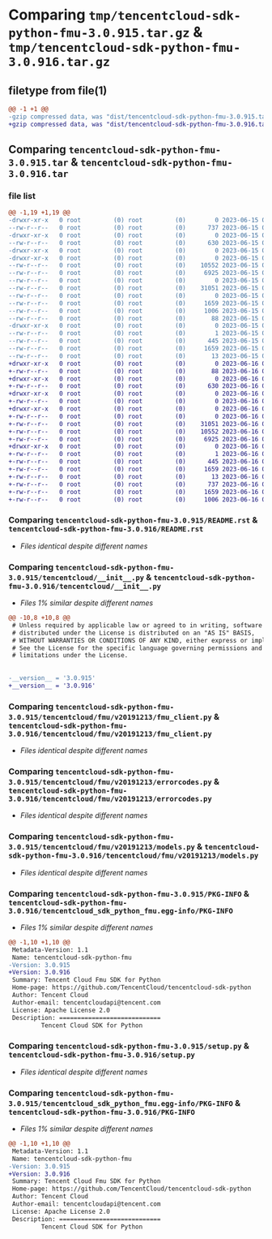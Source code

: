 # Comparing `tmp/tencentcloud-sdk-python-fmu-3.0.915.tar.gz` & `tmp/tencentcloud-sdk-python-fmu-3.0.916.tar.gz`

## filetype from file(1)

```diff
@@ -1 +1 @@
-gzip compressed data, was "dist/tencentcloud-sdk-python-fmu-3.0.915.tar", last modified: Thu Jun 15 00:25:57 2023, max compression
+gzip compressed data, was "dist/tencentcloud-sdk-python-fmu-3.0.916.tar", last modified: Fri Jun 16 00:34:11 2023, max compression
```

## Comparing `tencentcloud-sdk-python-fmu-3.0.915.tar` & `tencentcloud-sdk-python-fmu-3.0.916.tar`

### file list

```diff
@@ -1,19 +1,19 @@
-drwxr-xr-x   0 root         (0) root         (0)        0 2023-06-15 00:25:57.000000 tencentcloud-sdk-python-fmu-3.0.915/
--rw-r--r--   0 root         (0) root         (0)      737 2023-06-15 00:25:57.000000 tencentcloud-sdk-python-fmu-3.0.915/README.rst
-drwxr-xr-x   0 root         (0) root         (0)        0 2023-06-15 00:25:57.000000 tencentcloud-sdk-python-fmu-3.0.915/tencentcloud/
--rw-r--r--   0 root         (0) root         (0)      630 2023-06-15 00:25:57.000000 tencentcloud-sdk-python-fmu-3.0.915/tencentcloud/__init__.py
-drwxr-xr-x   0 root         (0) root         (0)        0 2023-06-15 00:25:57.000000 tencentcloud-sdk-python-fmu-3.0.915/tencentcloud/fmu/
-drwxr-xr-x   0 root         (0) root         (0)        0 2023-06-15 00:25:57.000000 tencentcloud-sdk-python-fmu-3.0.915/tencentcloud/fmu/v20191213/
--rw-r--r--   0 root         (0) root         (0)    10552 2023-06-15 00:25:57.000000 tencentcloud-sdk-python-fmu-3.0.915/tencentcloud/fmu/v20191213/fmu_client.py
--rw-r--r--   0 root         (0) root         (0)     6925 2023-06-15 00:25:57.000000 tencentcloud-sdk-python-fmu-3.0.915/tencentcloud/fmu/v20191213/errorcodes.py
--rw-r--r--   0 root         (0) root         (0)        0 2023-06-15 00:25:57.000000 tencentcloud-sdk-python-fmu-3.0.915/tencentcloud/fmu/v20191213/__init__.py
--rw-r--r--   0 root         (0) root         (0)    31051 2023-06-15 00:25:57.000000 tencentcloud-sdk-python-fmu-3.0.915/tencentcloud/fmu/v20191213/models.py
--rw-r--r--   0 root         (0) root         (0)        0 2023-06-15 00:25:57.000000 tencentcloud-sdk-python-fmu-3.0.915/tencentcloud/fmu/__init__.py
--rw-r--r--   0 root         (0) root         (0)     1659 2023-06-15 00:25:57.000000 tencentcloud-sdk-python-fmu-3.0.915/PKG-INFO
--rw-r--r--   0 root         (0) root         (0)     1006 2023-06-15 00:25:57.000000 tencentcloud-sdk-python-fmu-3.0.915/setup.py
--rw-r--r--   0 root         (0) root         (0)       88 2023-06-15 00:25:57.000000 tencentcloud-sdk-python-fmu-3.0.915/setup.cfg
-drwxr-xr-x   0 root         (0) root         (0)        0 2023-06-15 00:25:57.000000 tencentcloud-sdk-python-fmu-3.0.915/tencentcloud_sdk_python_fmu.egg-info/
--rw-r--r--   0 root         (0) root         (0)        1 2023-06-15 00:25:57.000000 tencentcloud-sdk-python-fmu-3.0.915/tencentcloud_sdk_python_fmu.egg-info/dependency_links.txt
--rw-r--r--   0 root         (0) root         (0)      445 2023-06-15 00:25:57.000000 tencentcloud-sdk-python-fmu-3.0.915/tencentcloud_sdk_python_fmu.egg-info/SOURCES.txt
--rw-r--r--   0 root         (0) root         (0)     1659 2023-06-15 00:25:57.000000 tencentcloud-sdk-python-fmu-3.0.915/tencentcloud_sdk_python_fmu.egg-info/PKG-INFO
--rw-r--r--   0 root         (0) root         (0)       13 2023-06-15 00:25:57.000000 tencentcloud-sdk-python-fmu-3.0.915/tencentcloud_sdk_python_fmu.egg-info/top_level.txt
+drwxr-xr-x   0 root         (0) root         (0)        0 2023-06-16 00:34:11.000000 tencentcloud-sdk-python-fmu-3.0.916/
+-rw-r--r--   0 root         (0) root         (0)       88 2023-06-16 00:34:11.000000 tencentcloud-sdk-python-fmu-3.0.916/setup.cfg
+drwxr-xr-x   0 root         (0) root         (0)        0 2023-06-16 00:34:11.000000 tencentcloud-sdk-python-fmu-3.0.916/tencentcloud/
+-rw-r--r--   0 root         (0) root         (0)      630 2023-06-16 00:34:11.000000 tencentcloud-sdk-python-fmu-3.0.916/tencentcloud/__init__.py
+drwxr-xr-x   0 root         (0) root         (0)        0 2023-06-16 00:34:11.000000 tencentcloud-sdk-python-fmu-3.0.916/tencentcloud/fmu/
+-rw-r--r--   0 root         (0) root         (0)        0 2023-06-16 00:34:11.000000 tencentcloud-sdk-python-fmu-3.0.916/tencentcloud/fmu/__init__.py
+drwxr-xr-x   0 root         (0) root         (0)        0 2023-06-16 00:34:11.000000 tencentcloud-sdk-python-fmu-3.0.916/tencentcloud/fmu/v20191213/
+-rw-r--r--   0 root         (0) root         (0)        0 2023-06-16 00:34:11.000000 tencentcloud-sdk-python-fmu-3.0.916/tencentcloud/fmu/v20191213/__init__.py
+-rw-r--r--   0 root         (0) root         (0)    31051 2023-06-16 00:34:11.000000 tencentcloud-sdk-python-fmu-3.0.916/tencentcloud/fmu/v20191213/models.py
+-rw-r--r--   0 root         (0) root         (0)    10552 2023-06-16 00:34:11.000000 tencentcloud-sdk-python-fmu-3.0.916/tencentcloud/fmu/v20191213/fmu_client.py
+-rw-r--r--   0 root         (0) root         (0)     6925 2023-06-16 00:34:11.000000 tencentcloud-sdk-python-fmu-3.0.916/tencentcloud/fmu/v20191213/errorcodes.py
+drwxr-xr-x   0 root         (0) root         (0)        0 2023-06-16 00:34:11.000000 tencentcloud-sdk-python-fmu-3.0.916/tencentcloud_sdk_python_fmu.egg-info/
+-rw-r--r--   0 root         (0) root         (0)        1 2023-06-16 00:34:11.000000 tencentcloud-sdk-python-fmu-3.0.916/tencentcloud_sdk_python_fmu.egg-info/dependency_links.txt
+-rw-r--r--   0 root         (0) root         (0)      445 2023-06-16 00:34:11.000000 tencentcloud-sdk-python-fmu-3.0.916/tencentcloud_sdk_python_fmu.egg-info/SOURCES.txt
+-rw-r--r--   0 root         (0) root         (0)     1659 2023-06-16 00:34:11.000000 tencentcloud-sdk-python-fmu-3.0.916/tencentcloud_sdk_python_fmu.egg-info/PKG-INFO
+-rw-r--r--   0 root         (0) root         (0)       13 2023-06-16 00:34:11.000000 tencentcloud-sdk-python-fmu-3.0.916/tencentcloud_sdk_python_fmu.egg-info/top_level.txt
+-rw-r--r--   0 root         (0) root         (0)      737 2023-06-16 00:34:11.000000 tencentcloud-sdk-python-fmu-3.0.916/README.rst
+-rw-r--r--   0 root         (0) root         (0)     1659 2023-06-16 00:34:11.000000 tencentcloud-sdk-python-fmu-3.0.916/PKG-INFO
+-rw-r--r--   0 root         (0) root         (0)     1006 2023-06-16 00:34:11.000000 tencentcloud-sdk-python-fmu-3.0.916/setup.py
```

### Comparing `tencentcloud-sdk-python-fmu-3.0.915/README.rst` & `tencentcloud-sdk-python-fmu-3.0.916/README.rst`

 * *Files identical despite different names*

### Comparing `tencentcloud-sdk-python-fmu-3.0.915/tencentcloud/__init__.py` & `tencentcloud-sdk-python-fmu-3.0.916/tencentcloud/__init__.py`

 * *Files 1% similar despite different names*

```diff
@@ -10,8 +10,8 @@
 # Unless required by applicable law or agreed to in writing, software
 # distributed under the License is distributed on an "AS IS" BASIS,
 # WITHOUT WARRANTIES OR CONDITIONS OF ANY KIND, either express or implied.
 # See the License for the specific language governing permissions and
 # limitations under the License.
 
 
-__version__ = '3.0.915'
+__version__ = '3.0.916'
```

### Comparing `tencentcloud-sdk-python-fmu-3.0.915/tencentcloud/fmu/v20191213/fmu_client.py` & `tencentcloud-sdk-python-fmu-3.0.916/tencentcloud/fmu/v20191213/fmu_client.py`

 * *Files identical despite different names*

### Comparing `tencentcloud-sdk-python-fmu-3.0.915/tencentcloud/fmu/v20191213/errorcodes.py` & `tencentcloud-sdk-python-fmu-3.0.916/tencentcloud/fmu/v20191213/errorcodes.py`

 * *Files identical despite different names*

### Comparing `tencentcloud-sdk-python-fmu-3.0.915/tencentcloud/fmu/v20191213/models.py` & `tencentcloud-sdk-python-fmu-3.0.916/tencentcloud/fmu/v20191213/models.py`

 * *Files identical despite different names*

### Comparing `tencentcloud-sdk-python-fmu-3.0.915/PKG-INFO` & `tencentcloud-sdk-python-fmu-3.0.916/tencentcloud_sdk_python_fmu.egg-info/PKG-INFO`

 * *Files 1% similar despite different names*

```diff
@@ -1,10 +1,10 @@
 Metadata-Version: 1.1
 Name: tencentcloud-sdk-python-fmu
-Version: 3.0.915
+Version: 3.0.916
 Summary: Tencent Cloud Fmu SDK for Python
 Home-page: https://github.com/TencentCloud/tencentcloud-sdk-python
 Author: Tencent Cloud
 Author-email: tencentcloudapi@tencent.com
 License: Apache License 2.0
 Description: ============================
         Tencent Cloud SDK for Python
```

### Comparing `tencentcloud-sdk-python-fmu-3.0.915/setup.py` & `tencentcloud-sdk-python-fmu-3.0.916/setup.py`

 * *Files identical despite different names*

### Comparing `tencentcloud-sdk-python-fmu-3.0.915/tencentcloud_sdk_python_fmu.egg-info/PKG-INFO` & `tencentcloud-sdk-python-fmu-3.0.916/PKG-INFO`

 * *Files 1% similar despite different names*

```diff
@@ -1,10 +1,10 @@
 Metadata-Version: 1.1
 Name: tencentcloud-sdk-python-fmu
-Version: 3.0.915
+Version: 3.0.916
 Summary: Tencent Cloud Fmu SDK for Python
 Home-page: https://github.com/TencentCloud/tencentcloud-sdk-python
 Author: Tencent Cloud
 Author-email: tencentcloudapi@tencent.com
 License: Apache License 2.0
 Description: ============================
         Tencent Cloud SDK for Python
```

